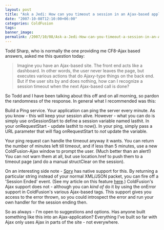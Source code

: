 ```yaml
---
layout: post
title: "Ask a Jedi: How can you timeout a session in an Ajax-based application?"
date: "2007-10-08T12:10:00+06:00"
categories: ColdFusion 
tags: 
banner_image: 
permalink: /2007/10/08/Ask-a-Jedi-How-can-you-timeout-a-session-in-an-Ajaxbased-application
---
```


Todd Sharp, who is normally the one providing me CF8-Ajax based answers, asked me this question today:

<blockquote>
Imagine you have an Ajax-based site. The front end acts like a dashboard. In other words, the user never leaves the page, but executes various actions that do Ajaxy-type things on the back end. But if the user sits by and does nothing, how can I recognize a session timeout when the next Ajax-based call is done?
</blockquote>

So Todd and I have been talking about this off and on all morning, so pardon the randomness of the response. In general what I recommended was this:

Build a Ping service. Your application can ping the server every minute. As you know - this will keep your session alive. However - what you can do is simply use onSessionStart to define a session variable named lasthit. In your onRequestStart - update lasthit to now(). In your ping, simply pass a URL parameter that will flag onRequestStart to <i>not</i> update the variable. 

Your ping request can handle the timeout anyway it wants. You can return the number of minutes left till timeout, and if less than 5 minutes, use a new ColdFusion-Ajax window to prompt the user. (Much better than an alert!) You can not warn them at all, but use location.href to push them to a timeout page (and do a manual structClear on the session). 

On an interesting side note - <a href="http://labs.adobe.com/technologies/spry/">Spry</a> has native support for this. By returning a particular string instead of your normal XML/JSON packet, you can fire off a 'Session Ended' event. (See my article on this feature <a href="http://www.raymondcamden.com/index.cfm/2007/3/20/Spry-15s-new-Session-Expired-Support">here</a>.)
ColdFusion's Ajax support does not - although you can <i>kind of</i> do it by using the onError support in ColdFusion's various Ajax-based tags. This support gives you access to the error thrown, so you could introspect the error and run your own handler for the session ending then.

So as always - I'm open to suggestions and options. Has anyone built something like this into an Ajax-application? Everything I've built so far with Ajax only uses Ajax in parts of the site - not everywhere.